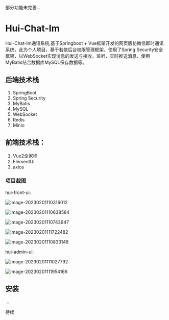 部分功能未完善...

# Hui-Chat-Im

Hui-Chat-Im通讯系统,基于Springboot + Vue框架开发的网页版仿微信即时通讯系统，此为个人项目，基于若依后台权限管理框架，使用了Spring Security安全框架，以WebSocket实现消息的发送与接收，监听，实时推送消息、使用MyBatis结合数据库MySQL保存数据等。

## 后端技术栈

1. SpringBoot
2. Spring Security
3. MyBatis
4. MySQL
5. WebSocket
6. Redis
7. Minio

## 前端技术栈：

1. Vue2全家桶
2. ElementUI
3. axios

### 项目截图

hui-front-ui:

![image-20230201110316012](https://gitee.com/Lin-ChangHui/picture-bed/raw/master/images/202302011103314.png)

![image-20230201110638584](https://gitee.com/Lin-ChangHui/picture-bed/raw/master/images/202302011106780.png)

![image-20230201110743947](https://gitee.com/Lin-ChangHui/picture-bed/raw/master/images/202302011107156.png)

![image-20230201111722482](https://gitee.com/Lin-ChangHui/picture-bed/raw/master/images/202302011212085.png)




![image-20230201110833148](https://gitee.com/Lin-ChangHui/picture-bed/raw/master/images/202302011108322.png)



hui-admin-ui:

![image-20230201111027792](https://gitee.com/Lin-ChangHui/picture-bed/raw/master/images/202302011110895.png)



![image-20230201111954166](https://gitee.com/Lin-ChangHui/picture-bed/raw/master/images/202302011214606.png)



## 安装

...

待续
